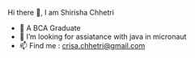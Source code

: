  Hi there 👋,   I am Shirisha Chhetri
 
- 🔭 A BCA Graduate
- 🤔 I’m looking for assiatance with java in micronaut
- 📫 Find me : crisa.chhetri@gmail.com
